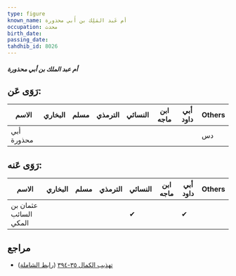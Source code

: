 ```yaml
---
type: figure
known_name: أم عَبد المَلِك بن أَبي محذورة
occupation: محدث
birth_date:
passing_date:
tahdhib_id: 8026
---
```

##### أم عبد الملك بن أبي محذورة

## رَوَى عَن:
| الاسم      | البخاري | مسلم | الترمذي | النسائي | ابن ماجه | أبي داود | Others |
| ---------- | ------- | ---- | ------- | ------- | -------- | -------- | ------ |
| أبي محذورة |         |      |         |         |          |          | دس     |
## رَوَى عَنه:
| الاسم                 | البخاري | مسلم | الترمذي | النسائي | ابن ماجه | أبي داود | Others |
| --------------------- | ------- | ---- | ------- | ------- | -------- | -------- | ------ |
| عثمان بن السائب المكي |         |      |         | ✔       |          | ✔        |        |
## مراجع
- [تهذيب الكمال ٣٥-٣٩٤](obsidian://open?vault=Tahdhib-al-Kamal&file=Figures/٨٠٢٦-أم%20عبد%20الملك%20بن%20أبي%20محذورة) ([رابط الشاملة](https://shamela.ws/book/3722/18993))